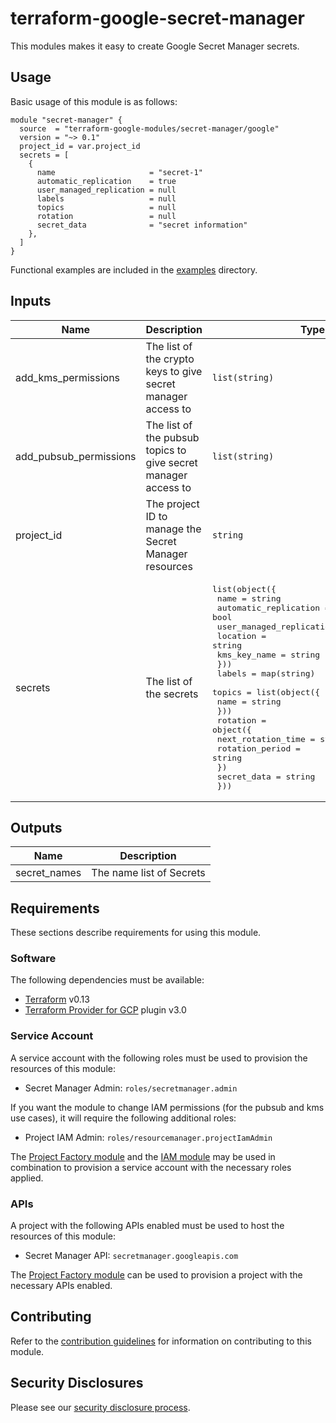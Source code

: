 # terraform-google-secret-manager

This modules makes it easy to create Google Secret Manager secrets.

## Usage

Basic usage of this module is as follows:

```hcl
module "secret-manager" {
  source  = "terraform-google-modules/secret-manager/google"
  version = "~> 0.1"
  project_id = var.project_id
  secrets = [
    {
      name                     = "secret-1"
      automatic_replication    = true
      user_managed_replication = null
      labels                   = null
      topics                   = null
      rotation                 = null
      secret_data              = "secret information"
    },
  ]
}
```

Functional examples are included in the [examples](./examples/) directory.

## Inputs

| Name | Description | Type | Default | Required |
|------|-------------|------|---------|:--------:|
| add\_kms\_permissions | The list of the crypto keys to give secret manager access to | `list(string)` | `[]` | no |
| add\_pubsub\_permissions | The list of the pubsub topics to give secret manager access to | `list(string)` | `[]` | no |
| project\_id | The project ID to manage the Secret Manager resources | `string` | n/a | yes |
| secrets | The list of the secrets | <pre>list(object({<br>    name                  = string<br>    automatic_replication = bool<br>    user_managed_replication = list(object({<br>      location     = string<br>      kms_key_name = string<br>    }))<br>    labels = map(string)<br>    topics = list(object({<br>      name = string<br>    }))<br>    rotation = object({<br>      next_rotation_time = string<br>      rotation_period    = string<br>    })<br>    secret_data = string<br>  }))</pre> | `[]` | yes |

## Outputs

| Name | Description |
|------|-------------|
| secret\_names | The name list of Secrets |

## Requirements

These sections describe requirements for using this module.

### Software

The following dependencies must be available:

- [Terraform][terraform] v0.13
- [Terraform Provider for GCP][terraform-provider-gcp] plugin v3.0

### Service Account

A service account with the following roles must be used to provision
the resources of this module:

- Secret Manager Admin: `roles/secretmanager.admin`

If you want the module to change IAM permissions (for the pubsub and kms use cases), it will require the following additional roles:

- Project IAM Admin: `roles/resourcemanager.projectIamAdmin`

The [Project Factory module][project-factory-module] and the
[IAM module][iam-module] may be used in combination to provision a
service account with the necessary roles applied.

### APIs

A project with the following APIs enabled must be used to host the
resources of this module:

- Secret Manager API: `secretmanager.googleapis.com`

The [Project Factory module][project-factory-module] can be used to
provision a project with the necessary APIs enabled.

## Contributing

Refer to the [contribution guidelines](./CONTRIBUTING.md) for
information on contributing to this module.

[iam-module]: https://registry.terraform.io/modules/terraform-google-modules/iam/google
[project-factory-module]: https://registry.terraform.io/modules/terraform-google-modules/project-factory/google
[terraform-provider-gcp]: https://www.terraform.io/docs/providers/google/index.html
[terraform]: https://www.terraform.io/downloads.html

## Security Disclosures

Please see our [security disclosure process](./SECURITY.md).
